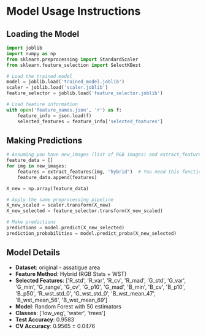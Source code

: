 # Model Usage Instructions

## Loading the Model
```python
import joblib
import numpy as np
from sklearn.preprocessing import StandardScaler
from sklearn.feature_selection import SelectKBest

# Load the trained model
model = joblib.load('trained_model.joblib')
scaler = joblib.load('scaler.joblib')
feature_selector = joblib.load('feature_selector.joblib')

# Load feature information
with open('feature_names.json', 'r') as f:
    feature_info = json.load(f)
    selected_features = feature_info['selected_features']
```

## Making Predictions
```python
# Assuming you have new_images (list of RGB images) and extract_features function
feature_data = []
for img in new_images:
    features = extract_features(img, "hybrid")  # You need this function
    feature_data.append(features)

X_new = np.array(feature_data)

# Apply the same preprocessing pipeline
X_new_scaled = scaler.transform(X_new)
X_new_selected = feature_selector.transform(X_new_scaled)

# Make predictions
predictions = model.predict(X_new_selected)
prediction_probabilities = model.predict_proba(X_new_selected)
```

## Model Details
- **Dataset**: original - assatigue area
- **Feature Method**: Hybrid (RGB Stats + WST)
- **Selected Features**: ['R_std', 'R_var', 'R_cv', 'R_mad', 'G_std', 'G_var', 'G_min', 'G_range', 'G_cv', 'G_p10', 'G_mad', 'B_min', 'B_cv', 'B_p10', 'B_p50', 'R_wst_std_0', 'G_wst_std_0', 'B_wst_mean_47', 'B_wst_mean_56', 'B_wst_mean_69']
- **Model**: Random Forest with 50 estimators
- **Classes**: ['low_veg', 'water', 'trees']
- **Test Accuracy**: 0.9583
- **CV Accuracy**: 0.9565 ± 0.0476
